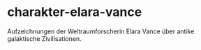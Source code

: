 # charakter-elara-vance
Aufzeichnungen der Weltraumforscherin Elara Vance über antike galaktische Zivilisationen.
